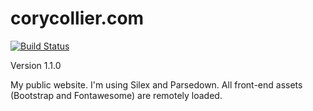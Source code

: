 # corycollier.com

[![Build Status](https://travis-ci.org/corycollier/corycollier.com.svg?branch=develop)](https://travis-ci.org/corycollier/corycollier.com)

Version 1.1.0

My public website. I'm using Silex and Parsedown. All front-end assets (Bootstrap and Fontawesome) are remotely loaded.
